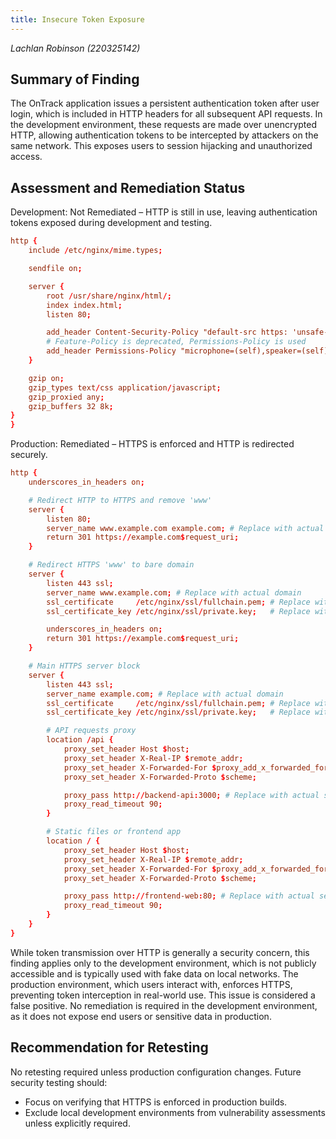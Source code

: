 ```yaml
---
title: Insecure Token Exposure
---
```


_Lachlan Robinson (220325142)_

## Summary of Finding

The OnTrack application issues a persistent authentication token after user login, which is included in HTTP headers for all subsequent API requests. In the development environment, these requests are made over unencrypted HTTP, allowing authentication tokens to be intercepted by attackers on the same network. This exposes users to session hijacking and unauthorized access.

## Assessment and Remediation Status

Development: Not Remediated – HTTP is still in use, leaving authentication tokens exposed during development and testing.

```conf
http {
    include /etc/nginx/mime.types;

    sendfile on;

    server {
        root /usr/share/nginx/html/;
        index index.html;
        listen 80;

        add_header Content-Security-Policy "default-src https: 'unsafe-inline' 'unsafe-eval' blob: data: ws:" always;
        # Feature-Policy is deprecated, Permissions-Policy is used
        add_header Permissions-Policy "microphone=(self),speaker=(self),fullscreen=(self),payment=(none)" always;
    }

    gzip on;
    gzip_types text/css application/javascript;
    gzip_proxied any;
    gzip_buffers 32 8k;
}
}
```

Production: Remediated – HTTPS is enforced and HTTP is redirected securely.

```conf
http {
    underscores_in_headers on;

    # Redirect HTTP to HTTPS and remove 'www'
    server {
        listen 80;
        server_name www.example.com example.com; # Replace with actual domain
        return 301 https://example.com$request_uri;
    }

    # Redirect HTTPS 'www' to bare domain
    server {
        listen 443 ssl;
        server_name www.example.com; # Replace with actual domain
        ssl_certificate     /etc/nginx/ssl/fullchain.pem; # Replace with real certificate path
        ssl_certificate_key /etc/nginx/ssl/private.key;   # Replace with real key path

        underscores_in_headers on;
        return 301 https://example.com$request_uri;
    }

    # Main HTTPS server block
    server {
        listen 443 ssl;
        server_name example.com; # Replace with actual domain
        ssl_certificate     /etc/nginx/ssl/fullchain.pem; # Replace with real certificate path
        ssl_certificate_key /etc/nginx/ssl/private.key;   # Replace with real key path

        # API requests proxy
        location /api {
            proxy_set_header Host $host;
            proxy_set_header X-Real-IP $remote_addr;
            proxy_set_header X-Forwarded-For $proxy_add_x_forwarded_for;
            proxy_set_header X-Forwarded-Proto $scheme;

            proxy_pass http://backend-api:3000; # Replace with actual service name or IP
            proxy_read_timeout 90;
        }

        # Static files or frontend app
        location / {
            proxy_set_header Host $host;
            proxy_set_header X-Real-IP $remote_addr;
            proxy_set_header X-Forwarded-For $proxy_add_x_forwarded_for;
            proxy_set_header X-Forwarded-Proto $scheme;

            proxy_pass http://frontend-web:80; # Replace with actual service name or IP
            proxy_read_timeout 90;
        }
    }
}
```

While token transmission over HTTP is generally a security concern, this finding applies only to the development environment, which is not publicly accessible and is typically used with fake data on local networks. The production environment, which users interact with, enforces HTTPS, preventing token interception in real-world use. This issue is considered a false positive. No remediation is required in the development environment, as it does not expose end users or sensitive data in production.

## Recommendation for Retesting

No retesting required unless production configuration changes. Future security testing should:

- Focus on verifying that HTTPS is enforced in production builds.
- Exclude local development environments from vulnerability assessments unless explicitly required.
